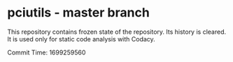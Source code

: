 # pciutils - master branch

This repository contains frozen state of the repository.
Its history is cleared. It is used only for static code
analysis with Codacy.

Commit Time: 1699259560